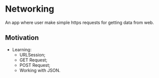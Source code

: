 # Networking

An app where user make simple https requests for getting data from web.

## Motivation

* Learning:
    * URLSession;
    * GET Request;
    * POST Request;
    * Working with JSON.
